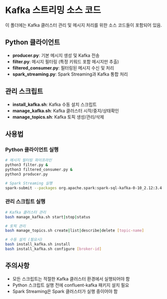 # Kafka 스트리밍 소스 코드

이 폴더에는 Kafka 클러스터 관리 및 메시지 처리를 위한 소스 코드들이 포함되어 있음.

## Python 클라이언트
* **producer.py**: 기본 메시지 생성 및 Kafka 전송
* **filter.py**: 메시지 필터링 (특정 키워드 포함 메시지만 추출)
* **filtered_consumer.py**: 필터링된 메시지 수신 및 처리
* **spark_streaming.py**: Spark Streaming과 Kafka 통합 처리

## 관리 스크립트
* **install_kafka.sh**: Kafka 수동 설치 스크립트
* **manage_kafka.sh**: Kafka 클러스터 시작/중지/상태확인
* **manage_topics.sh**: Kafka 토픽 생성/관리/삭제

## 사용법

### Python 클라이언트 실행
```bash
# 메시지 필터링 파이프라인
python3 filter.py &
python3 filtered_consumer.py &
python3 producer.py

# Spark Streaming 실행
spark-submit --packages org.apache.spark:spark-sql-kafka-0-10_2.12:3.4.0 spark_streaming.py
```

### 관리 스크립트 실행
```bash
# Kafka 클러스터 관리
bash manage_kafka.sh start|stop|status

# 토픽 관리
bash manage_topics.sh create|list|describe|delete [topic-name]

# 수동 설치 (필요시)
bash install_kafka.sh install
bash install_kafka.sh configure [broker-id]
```

## 주의사항
* 모든 스크립트는 적절한 Kafka 클러스터 환경에서 실행되어야 함
* Python 스크립트 실행 전에 confluent-kafka 패키지 설치 필요
* Spark Streaming은 Spark 클러스터가 실행 중이어야 함
